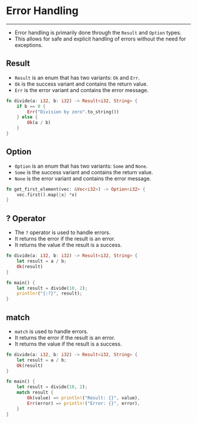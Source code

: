 # Error Handling

---

-   Error handling is primarily done through the `Result` and `Option` types.
-   This allows for safe and explicit handling of errors without the need for exceptions.

## Result

-   `Result` is an enum that has two variants: `Ok` and `Err`.
-   `Ok` is the success variant and contains the return value.
-   `Err` is the error variant and contains the error message.

```rust
fn divide(a: i32, b: i32) -> Result<i32, String> {
    if b == 0 {
        Err("Division by zero".to_string())
    } else {
        Ok(a / b)
    }
}
```

## Option

-   `Option` is an enum that has two variants: `Some` and `None`.
-   `Some` is the success variant and contains the return value.
-   `None` is the error variant and contains the error message.

```rust
fn get_first_element(vec: &Vec<i32>) -> Option<i32> {
    vec.first().map(|x| *x)
}   
```

## ? Operator

-   The `?` operator is used to handle errors.
-   It returns the error if the result is an error.
-   It returns the value if the result is a success.

```rust
fn divide(a: i32, b: i32) -> Result<i32, String> {
    let result = a / b;
    Ok(result)
}

fn main() {
    let result = divide(10, 2);
    println!("{:?}", result);
}
```

## match

-   `match` is used to handle errors.
-   It returns the error if the result is an error.
-   It returns the value if the result is a success.

```rust
fn divide(a: i32, b: i32) -> Result<i32, String> {
    let result = a / b;
    Ok(result)
}

fn main() {
    let result = divide(10, 2);
    match result {
        Ok(value) => println!("Result: {}", value),
        Err(error) => println!("Error: {}", error),
    }
}